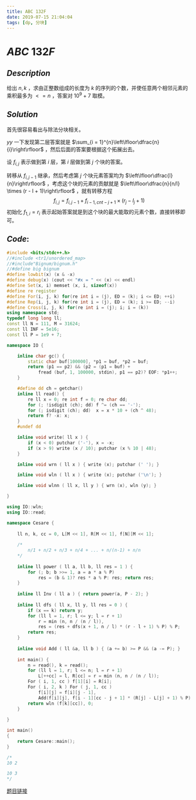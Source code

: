 ```yaml
---
title: ABC 132F
date: 2019-07-15 21:04:04
tags: [dp, 分块]
---
```


# $ABC\ 132F$ 



## $Description$

给出 $n, k$ ，求由正整数组成的长度为 $k$ 的序列的个数，并使任意两个相邻元素的乘积最多为 $<= n$ ，答案对 $10 ^ 9 + 7$ 取模。



## $Solution$

首先很容易看出与除法分块相关。

$yy$ 一下发现第二层答案就是 $\sum_{i = 1}^{n}\left\lfloor\dfrac{n}{i}\right\rfloor$ ，然后后面的答案要根据这个拓展出去。

设  $f_{i, j}$ 表示做到第 $i$ 层，第 $i$ 层做到第 $j$ 个块的答案。

转移从 $f_{i, j - 1}$ 继承，然后考虑第 $j$ 个块元素答案均为 $\left\lfloor\dfrac{l}{n}\right\rfloor$ ，考虑这个块的元素的贡献就是 $\left\lfloor\dfrac{n}{n/l} \times (r - l + 1)\right\rfloor$  ，就有转移方程
$$
f_{i, j} = f_{i, j - 1} + f_{i - 1, cnt - j + 1} \times (r_j - l_j + 1)
$$
初始化 $f_{1, i} = r_i$ 表示起始答案就是到这个块的最大能取的元素个数，直接转移即可。



## $Code:$

```cpp
#include <bits/stdc++.h>
//#include <tr1/unordered_map>
//#include"Bignum/bignum.h"
//#define big bignum
#define lowbit(x) (x & -x)
#define debug(x) (cout << "#x = " << (x) << endl)
#define Set(x, i) memset (x, i, sizeof(x))
#define re register
#define For(i, j, k) for(re int i = (j), ED = (k); i <= ED; ++i)
#define Rep(i, j, k) for(re int i = (j), ED = (k); i >= ED; --i)
#define Cross(i, j, k) for(re int i = (j); i; i = (k))
using namespace std;
typedef long long ll;
const ll N = 111, M = 31624;
const ll INF = 5e16;
const ll P = 1e9 + 7;

namespace IO {

    inline char gc() {
        static char buf[100000], *p1 = buf, *p2 = buf;
        return (p1 == p2) && (p2 = (p1 = buf) +
            fread (buf, 1, 100000, stdin), p1 == p2)? EOF: *p1++;
    }

    #define dd ch = getchar()
    inline ll read() {
        re ll x = 0; re int f = 0; re char dd;
        for (; !isdigit (ch); dd) f ^= (ch == '-');
        for (; isdigit (ch); dd)  x = x * 10 + (ch ^ 48);
        return f? -x: x;
    }
    #undef dd

    inline void write( ll x ) {
        if (x < 0) putchar ('-'), x = -x;
        if (x > 9) write (x / 10); putchar (x % 10 | 48);
    }

    inline void wrn ( ll x ) { write (x); putchar (' '); }

    inline void wln ( ll x ) { write (x); putchar ('\n'); }

    inline void wlnn ( ll x, ll y ) { wrn (x), wln (y); }

}

using IO::wln;
using IO::read;

namespace Cesare {
    
    ll n, k, cc = 0, L[M << 1], R[M << 1], f[N][M << 1];
    
    /*
        n/1 + n/2 + n/3 + n/4 + ... + n/(n-1) + n/n
    */
    
    inline ll power ( ll a, ll b, ll res = 1 ) {
        for (; b; b >>= 1, a = a * a % P) 
            res = (b & 1)? res * a % P: res; return res;
    }
    
    inline ll Inv ( ll a ) { return power(a, P - 2); }
    
    inline ll dfs ( ll x, ll y, ll res = 0 ) {
        if (x == k) return y;
        for (ll l = 1, r; l <= y; l = r + 1) 
            r = min (n, n / (n / l)), 
            res = (res + dfs(x + 1, n / l) * (r - l + 1) % P) % P;
        return res;
    }
    
    inline void Add ( ll &a, ll b ) { (a += b) >= P && (a -= P); }
    
    int main() {
        n = read(), k = read(); 
        for (ll l = 1, r; l <= n; l = r + 1) 
            L[++cc] = l, R[cc] = r = min (n, n / (n / l));
        For ( i, 1, cc ) f[1][i] = R[i];
        For ( i, 2, k ) For ( j, 1, cc ) 
            f[i][j] = f[i][j - 1], 
            Add(f[i][j], f[i - 1][cc - j + 1] * (R[j] - L[j] + 1) % P);
        return wln (f[k][cc]), 0;
    }
    
}

int main()
{
    return Cesare::main();
}

/*
10 2

10 3
*/


```

[题目链接](https://atcoder.jp/contests/abc132/tasks/abc132_f)